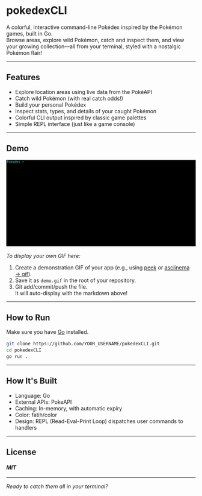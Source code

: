 # pokedexCLI

A colorful, interactive command-line Pokédex inspired by the Pokémon games, built in Go.  
Browse areas, explore wild Pokémon, catch and inspect them, and view your growing collection—all from your terminal, styled with a nostalgic Pokémon flair!

---

## Features

- Explore location areas using live data from the PokéAPI
- Catch wild Pokémon (with real catch odds!)
- Build your personal Pokédex
- Inspect stats, types, and details of your caught Pokémon
- Colorful CLI output inspired by classic game palettes
- Simple REPL interface (just like a game console)

---

## Demo

![Demo](/demo.gif)

*To display your own GIF here:*
1. Create a demonstration GIF of your app (e.g., using [peek](https://github.com/phw/peek) or [asciinema → gif](https://github.com/asciinema/asciicast2gif)).
2. Save it as `demo.gif` in the root of your repository.
3. Git add/commit/push the file.  
   It will auto-display with the markdown above!

---

## How to Run

Make sure you have [Go](https://golang.org/doc/install) installed.

```bash
git clone https://github.com/YOUR_USERNAME/pokedexCLI.git
cd pokedexCLI
go run .
```
---

## How It's Built
- Language: Go
- External APIs: PokeAPI
- Caching: In-memory, with automatic expiry
- Color: fatih/color
- Design: REPL (Read-Eval-Print Loop) dispatches user commands to handlers

---
## License
#### *MIT*
---

*Ready to catch them all in your terminal?*